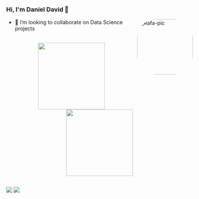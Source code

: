 ### Hi, I'm Daniel David 👋
<div>
  <img align="right" alt="Rafa-pic" height="150" style="border-radius:50px;" src="https://picrew.me/shareImg/org/202205/338224_cz1sqQJF.png">
 </div>
 
- 💞️ I’m looking to collaborate on Data Science projects

##
<div align="center">
  <a href="https://github.com/dan-david">
  <img height="180em" src="https://github-readme-stats.vercel.app/api?username=anabeatrizalmeida&show_icons=true&theme=dracula&include_all_commits=true&count_private=true"/>
  <img height="180em" src="https://github-readme-stats.vercel.app/api/top-langs/?username=anabeatrizalmeida&layout=compact&langs_count=7&theme=dracula"/>
</div>

  ##
<div> 
  <a href = "mailto:c.daniel.david@gmail.com"><img src="https://img.shields.io/badge/-Gmail-%23333?style=for-the-badge&logo=gmail&logoColor=white" target="_blank"></a>
  <a href="[https://www.linkedin.com/in/anabeatrizalmeida/](https://www.linkedin.com/in/danielcdavid/)" target="_blank"><img src="https://img.shields.io/badge/-LinkedIn-%230077B5?style=for-the-badge&logo=linkedin&logoColor=white" target="_blank"></a> 
</div>


<!---
dan-david/dan-david is a ✨ special ✨ repository because its `README.md` (this file) appears on your GitHub profile.
You can click the Preview link to take a look at your changes.
--->
